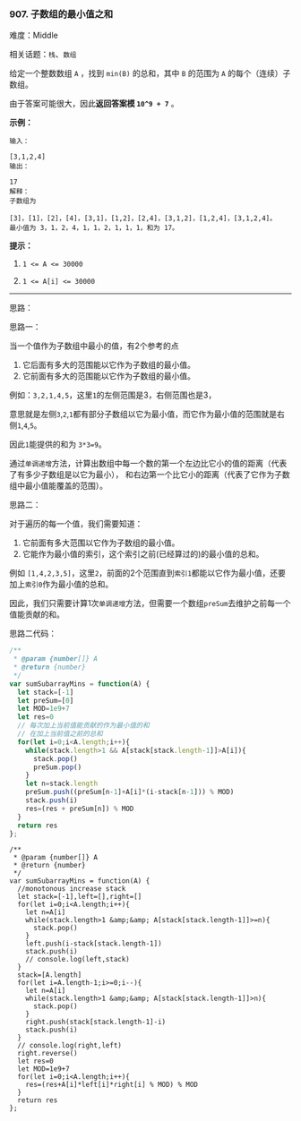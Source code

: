 ### 907. 子数组的最小值之和

难度：Middle

相关话题：`栈`、`数组`

给定一个整数数组  `A` ，找到  `min(B)` 的总和，其中  `B`  的范围为 `A`  的每个（连续）子数组。



由于答案可能很大，因此**返回答案模  `10^9 + 7`** 。







**示例：** 





```
输入：

[3,1,2,4]
输出：

17
解释：
子数组为

[3]，[1]，[2]，[4]，[3,1]，[1,2]，[2,4]，[3,1,2]，[1,2,4]，[3,1,2,4]。 
最小值为 3，1，2，4，1，1，2，1，1，1，和为 17。
```






**提示：** 




1.  `1 <= A <= 30000` 

2.  `1 <= A[i] <= 30000` 










-----

思路：

思路一：

当一个值作为子数组中最小的值，有2个参考的点

1. 它后面有多大的范围能以它作为子数组的最小值。
2. 它前面有多大的范围能以它作为子数组的最小值。

例如：`3,2,1,4,5`，这里`1`的左侧范围是3，右侧范围也是3，

意思就是左侧`3`,`2`,`1`都有部分子数组以它为最小值，而它作为最小值的范围就是右侧`1`,`4`,`5`。

因此`1`能提供的和为 `3*3=9`。

通过`单调递增`方法，计算出数组中每一个数的第一个左边比它小的值的距离（代表了有多少子数组是以它为最小），
和右边第一个比它小的距离（代表了它作为子数组中最小值能覆盖的范围）。

思路二：

对于遍历的每一个值，我们需要知道：

1. 它前面有多大范围以它作为子数组的最小值。
2. 它能作为最小值的索引，这个索引之前(已经算过的)的最小值的总和。

例如 `[1,4,2,3,5]`，这里`2`，前面的2个范围直到`索引1`都能以它作为最小值，还要加上`索引0`作为最小值的总和。

因此，我们只需要计算1次`单调递增`方法，但需要一个数组`preSum`去维护之前每一个值能贡献的和。


思路二代码：
```js
/**
 * @param {number[]} A
 * @return {number}
 */
var sumSubarrayMins = function(A) {
  let stack=[-1]
  let preSum=[0]
  let MOD=1e9+7
  let res=0
  // 每次加上当前值能贡献的作为最小值的和
  // 在加上当前值之前的总和
  for(let i=0;i<A.length;i++){
    while(stack.length>1 && A[stack[stack.length-1]]>A[i]){
      stack.pop()
      preSum.pop()
    }
    let n=stack.length
    preSum.push((preSum[n-1]+A[i]*(i-stack[n-1])) % MOD)
    stack.push(i)
    res=(res + preSum[n]) % MOD
  }
  return res
};
```


```
/**
 * @param {number[]} A
 * @return {number}
 */
var sumSubarrayMins = function(A) {
  //monotonous increase stack
  let stack=[-1],left=[],right=[]
  for(let i=0;i<A.length;i++){
    let n=A[i]
    while(stack.length>1 &amp;&amp; A[stack[stack.length-1]]>=n){
      stack.pop()
    }
    left.push(i-stack[stack.length-1])
    stack.push(i)
    // console.log(left,stack)
  }
  stack=[A.length]
  for(let i=A.length-1;i>=0;i--){
    let n=A[i]
    while(stack.length>1 &amp;&amp; A[stack[stack.length-1]]>n){
      stack.pop()
    }
    right.push(stack[stack.length-1]-i)
    stack.push(i)
  }
  // console.log(right,left)
  right.reverse()
  let res=0
  let MOD=1e9+7
  for(let i=0;i<A.length;i++){
    res=(res+A[i]*left[i]*right[i] % MOD) % MOD
  }
  return res
};



```

